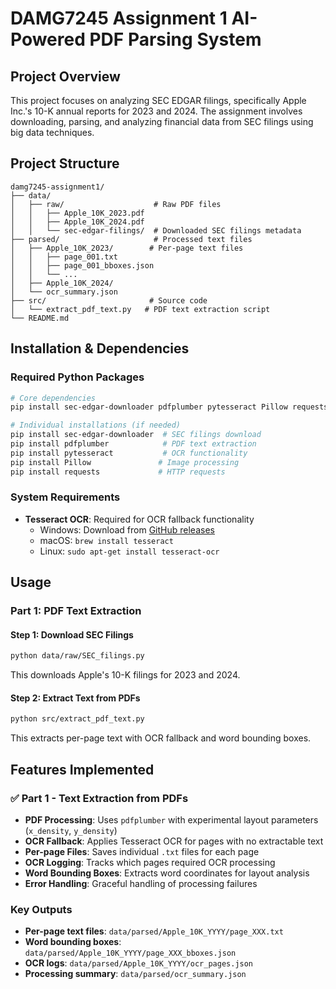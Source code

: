 # DAMG7245 Assignment 1 AI-Powered PDF Parsing System

## Project Overview
This project focuses on analyzing SEC EDGAR filings, specifically Apple Inc.'s 10-K annual reports for 2023 and 2024. The assignment involves downloading, parsing, and analyzing financial data from SEC filings using big data techniques.

## Project Structure
```
damg7245-assignment1/
├── data/
│   ├── raw/                    # Raw PDF files
│   │   ├── Apple_10K_2023.pdf
│   │   ├── Apple_10K_2024.pdf
│   │   └── sec-edgar-filings/  # Downloaded SEC filings metadata
├── parsed/                     # Processed text files
│   ├── Apple_10K_2023/        # Per-page text files
│   │   ├── page_001.txt
│   │   ├── page_001_bboxes.json
│   │   └── ...
│   ├── Apple_10K_2024/
│   └── ocr_summary.json
├── src/                       # Source code
│   └── extract_pdf_text.py   # PDF text extraction script
└── README.md
```

## Installation & Dependencies

### Required Python Packages
```bash
# Core dependencies
pip install sec-edgar-downloader pdfplumber pytesseract Pillow requests

# Individual installations (if needed)
pip install sec-edgar-downloader  # SEC filings download
pip install pdfplumber            # PDF text extraction
pip install pytesseract           # OCR functionality
pip install Pillow               # Image processing
pip install requests             # HTTP requests
```

### System Requirements
- **Tesseract OCR**: Required for OCR fallback functionality
  - Windows: Download from [GitHub releases](https://github.com/UB-Mannheim/tesseract/wiki)
  - macOS: `brew install tesseract`
  - Linux: `sudo apt-get install tesseract-ocr`

## Usage

### Part 1: PDF Text Extraction

#### Step 1: Download SEC Filings
```bash
python data/raw/SEC_filings.py
```
This downloads Apple's 10-K filings for 2023 and 2024.

#### Step 2: Extract Text from PDFs
```bash
python src/extract_pdf_text.py
```
This extracts per-page text with OCR fallback and word bounding boxes.

## Features Implemented

### ✅ Part 1 - Text Extraction from PDFs
- **PDF Processing**: Uses `pdfplumber` with experimental layout parameters (`x_density`, `y_density`)
- **OCR Fallback**: Applies Tesseract OCR for pages with no extractable text
- **Per-page Files**: Saves individual `.txt` files for each page
- **OCR Logging**: Tracks which pages required OCR processing
- **Word Bounding Boxes**: Extracts word coordinates for layout analysis
- **Error Handling**: Graceful handling of processing failures

### Key Outputs
- **Per-page text files**: `data/parsed/Apple_10K_YYYY/page_XXX.txt`
- **Word bounding boxes**: `data/parsed/Apple_10K_YYYY/page_XXX_bboxes.json`
- **OCR logs**: `data/parsed/Apple_10K_YYYY/ocr_pages.json`
- **Processing summary**: `data/parsed/ocr_summary.json`

